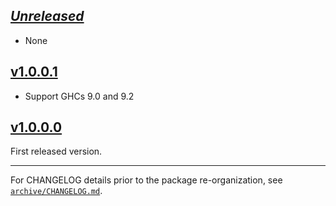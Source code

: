 ## [_Unreleased_](https://github.com/pbrisbin/bugsnag-haskell/compare/bugsnag-v1.0.0.1...main)

- None

## [v1.0.0.1](https://github.com/pbrisbin/bugsnag-haskell/compare/bugsnag-v1.0.0.0...bugsnag-v1.0.0.1)

- Support GHCs 9.0 and 9.2

## [v1.0.0.0](https://github.com/pbrisbin/bugsnag-haskell/tree/bugsnag-v1.0.0.0)

First released version.

---

For CHANGELOG details prior to the package re-organization, see
[`archive/CHANGELOG.md`](../archive/CHANGELOG.md).
